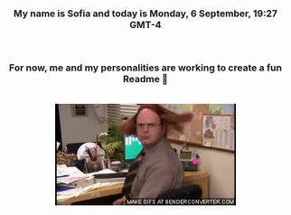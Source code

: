 


<div align="center">
<h3 >My name is Sofia and today is Monday, 6 September, 19:27 GMT-4</h3><br>
<h3 >For now, me and my personalities are working to create a fun Readme 👋
</h3><br>
<img src='img/dwight.gif' alt='working...'/>
</div>
